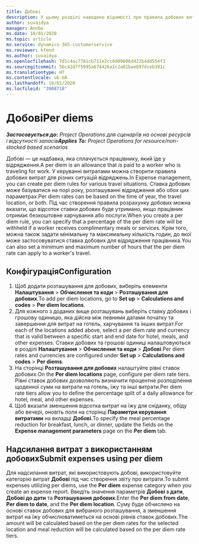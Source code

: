 ```yaml
---
title: Добові
description: У цьому розділі наведено відомості про правила добових витрат, що використовуються в керуванні витратами.
author: suvaidya
manager: Annbe
ms.date: 10/01/2020
ms.topic: article
ms.service: dynamics-365-customerservice
ms.reviewer: kfend
ms.author: suvaidya
ms.openlocfilehash: 7d1c4ac7781cb711e2cc0d09606d422b4dd554f3
ms.sourcegitcommit: 56c42d7f5995a674426a1c2a81bae897dceb391c
ms.translationtype: HT
ms.contentlocale: uk-UA
ms.lasthandoff: 10/01/2020
ms.locfileid: "3908718"
---
```

# <a name="per-diems"></a><span data-ttu-id="2b6c2-103">Добові</span><span class="sxs-lookup"><span data-stu-id="2b6c2-103">Per diems</span></span>

<span data-ttu-id="2b6c2-104">_**Застосовується до:** Project Operations для сценаріїв на основі ресурсів і відсутності запасів_</span><span class="sxs-lookup"><span data-stu-id="2b6c2-104">_**Applies To:** Project Operations for resource/non-stocked based scenarios_</span></span>


<span data-ttu-id="2b6c2-105">Добові — це надбавка, яка сплачується працівнику, який їде у відрядження.</span><span class="sxs-lookup"><span data-stu-id="2b6c2-105">A per diem is an allowance that is paid to a worker who is traveling for work.</span></span> <span data-ttu-id="2b6c2-106">У керуванні витратами можна створити правила добових витрат для різних ситуацій відряджень.</span><span class="sxs-lookup"><span data-stu-id="2b6c2-106">In Expense management, you can create per diem rules for  various travel situations.</span></span> <span data-ttu-id="2b6c2-107">Ставка добових може базуватися на порі року, розташуванні відрядження або обох цих параметрах.</span><span class="sxs-lookup"><span data-stu-id="2b6c2-107">Per diem rates can be based on the time of year, the travel location, or both.</span></span> <span data-ttu-id="2b6c2-108">Під час створення правила розрахунку добових можна вказати, що відсоток ставки добових буде утримано, якщо працівник отримає безкоштовне харчування або послуги.</span><span class="sxs-lookup"><span data-stu-id="2b6c2-108">When you create a per diem  rule, you can specify that a percentage of the per diem rate will be withheld if a worker receives complimentary meals or services.</span></span> <span data-ttu-id="2b6c2-109">Крім того, можна також задати мінімальну та максимальну кількість годин, до якої може застосовуватися ставка добових для відрядження працівника.</span><span class="sxs-lookup"><span data-stu-id="2b6c2-109">You can also set a minimum and maximum number of hours that the per diem rate can apply to a worker's travel.</span></span>

## <a name="configuration"></a><span data-ttu-id="2b6c2-110">Конфігурація</span><span class="sxs-lookup"><span data-stu-id="2b6c2-110">Configuration</span></span> 

1. <span data-ttu-id="2b6c2-111">Щоб додати розташування для добових, виберіть елементи **Налаштування** > **Обчислення та коди** > **Розташування для добових**.</span><span class="sxs-lookup"><span data-stu-id="2b6c2-111">To add per diem locations, go to **Set up** > **Calculations and codes** > **Per diem locations**.</span></span>
2. <span data-ttu-id="2b6c2-112">Для кожного з доданих вище розташувань виберіть ставку добових і грошову одиницю, яка дійсна між певними датами початку та завершення для витрат на готель, харчування та інших витрат.</span><span class="sxs-lookup"><span data-stu-id="2b6c2-112">For each of the locations added above, select a per diem rate and currency that is valid between a specific start and end date for hotel, meals, and other expenses.</span></span> <span data-ttu-id="2b6c2-113">Ставки добових та грошові одиниці налаштовуються в розділі **Налаштування** > **Обчислення та коди** > **Добові**.</span><span class="sxs-lookup"><span data-stu-id="2b6c2-113">Per diem rates and currencies are configured under **Set up** > **Calculations and codes** > **Per diems**.</span></span>
3. <span data-ttu-id="2b6c2-114">На сторінці **Розташування для добових** налаштуйте рівні ставок добових.</span><span class="sxs-lookup"><span data-stu-id="2b6c2-114">On the **Per diem locations** page, configure per diem rate tiers.</span></span> <span data-ttu-id="2b6c2-115">Рівні ставок добових дозволяють визначити процентне розподілення щоденної суми на витрати на готель, їжу та інші витрати.</span><span class="sxs-lookup"><span data-stu-id="2b6c2-115">Per diem rate tiers allow you to define the percentage split of a daily allowance for hotel, meal, and other expenses.</span></span> 
4. <span data-ttu-id="2b6c2-116">Щоб вказати зменшення відсотка витрат на їжу для сніданку, обіду або вечері, оновіть поля на сторінці **Параметри керування витратами** на вкладці **Добові**.</span><span class="sxs-lookup"><span data-stu-id="2b6c2-116">To specify the meal percentage reduction for breakfast, lunch, or dinner, update the fields on the **Expense management parameters** page on the **Per diem** tab.</span></span> 
    
## <a name="submit-expenses-using-per-diem"></a><span data-ttu-id="2b6c2-117">Надсилання витрат з використанням добових</span><span class="sxs-lookup"><span data-stu-id="2b6c2-117">Submit expenses using per diem</span></span>
<span data-ttu-id="2b6c2-118">Для надсилання витрат, які використовують добові, використовуйте категорію витрат **Добові** під час створення звіту про витрати.</span><span class="sxs-lookup"><span data-stu-id="2b6c2-118">To submit expenses utilizing per diems, use the **Per diem** expense category when you create an expense report.</span></span> <span data-ttu-id="2b6c2-119">Введіть значення параметрів **Добові з дати**, **Добові до дати** та **Розташування добових**.</span><span class="sxs-lookup"><span data-stu-id="2b6c2-119">Enter the **Per diem from date**, **Per diem to date**,  and the **Per diem location**.</span></span> <span data-ttu-id="2b6c2-120">Суму буде обчислено на основі ставок добових для вибраного розташування, а зменшення витрат на їжу обчислюватиметься на основі рівнів ставок добових.</span><span class="sxs-lookup"><span data-stu-id="2b6c2-120">The amount will be calculated based on the per diem rates for the selected location and meal reduction will be calculated based on the per diem rate tiers.</span></span>
